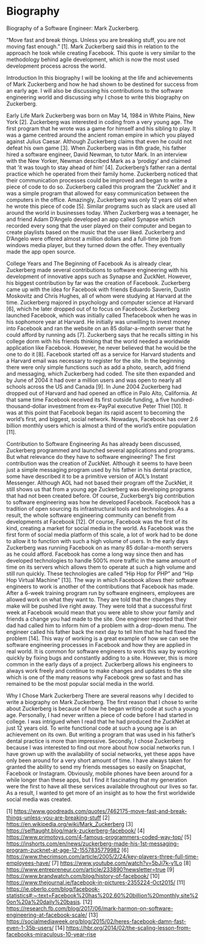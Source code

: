 # Biography
Biography of a Software Engineer: Mark Zuckerberg.

“Move fast and break things. Unless you are breaking stuff, you are not moving fast enough.” [1]. Mark Zuckerberg said this in relation to the approach he took while creating Facebook. This quote is very similar to the methodology behind agile development, which is now the most used development process across the world.

Introduction
In this biography I will be looking at the life and achievements of Mark Zuckerberg and how he had shown to be destined for success from an early age. I will also be discussing his contributions to the software engineering world and discussing why I chose to write this biography on Zuckerberg.

Early Life
Mark Zuckerberg was born on May 14, 1984 in White Plains, New York [2]. Zuckerberg was interested in coding from a very young age. The first program that he wrote was a game for himself and his sibling to play. It was a game centred around the ancient roman empire in which you played against Julius Caesar. Although Zuckerberg claims that even he could not defeat his own game [3]. When Zuckerberg was in 6th grade, his father hired a software engineer, David Newman, to tutor Mark. In an interview with the New Yorker, Newman described Mark as a ‘prodigy’ and claimed that ‘it was tough to stay ahead of him’ [4]. Zuckerberg’s father ran a dental practice which he operated from their family home. Zuckerberg noticed that their communication processes could be improved and began to write a piece of code to do so. Zuckerberg called this program the ‘ZuckNet’ and it was a simple program that allowed for easy communication between the computers in the office. Amazingly, Zuckerberg was only 12 years old when he wrote this piece of code [5]. Similar programs such as slack are used all around the world in businesses today. When Zuckerberg was a teenager, he and friend Adam D’Angelo developed an app called Synapse which recorded every song that the user played on their computer and began to create playlists based on the music that the user liked. Zuckerberg and D’Angelo were offered almost a million dollars and a full-time job from windows media player, but they turned down the offer. They eventually made the app open source.

College Years and The Beginning of Facebook
As is already clear, Zuckerberg made several contributions to software engineering with his development of innovative apps such as Synapse and ZuckNet. However, his biggest contribution by far was the creation of Facebook. Zuckerberg came up with the idea for Facebook with friends Eduardo Saverin, Dustin Moskovitz and Chris Hughes, all of whom were studying at Harvard at the time. Zuckerberg majored in psychology and computer science at Harvard [6], which he later dropped out of to focus on Facebook. Zuckerberg launched Facebook, which was initially called Thefacebook when he was in his sophomore year at Harvard. He initially was unwilling to invest money into Facebook and ran the website on an 85 dollar-a-month server that he could afford by running ads [7]. Zuckerberg says that he recalls sitting in his college dorm with his friends thinking that the world needed a worldwide application like Facebook. However, he never believed that he would be the one to do it [8]. Facebook started off as a service for Harvard students and a Harvard email was necessary to register for the site. In the beginning there were only simple functions such as add a photo, search, add friend and messaging, which Zuckerberg had coded. The site then expanded and by June of 2004 it had over a million users and was open to nearly all schools across the US and Canada [9]. In June 2004 Zuckerberg had dropped out of Harvard and had opened an office in Palo Alto, California. At that same time Facebook received its first outside funding, a five hundred-thousand-dollar investment from ex-PayPal executive Peter Thiel [10]. It was at this point that Facebook began its rapid ascent to becoming the world’s first, and biggest, social network. Nowadays, Facebook has over 2.6 billion monthly users which is almost a third of the world’s entire population [11]. 

Contribution to Software Engineering
As has already been discussed, Zuckerberg programmed and launched several applications and programs. But what relevance do they have to software engineering? The first contribution was the creation of ZuckNet. Although it seems to have been just a simple messaging program used by his father in his dental practice, some have described it to be a primitive version of AOL’s Instant Messenger. Although AOL had not based their program off the ZuckNet, it still shows us that from a young age Zuckerberg was developing programs that had not been created before. 
Of course, Zuckerberg’s big contribution to software engineering was how he developed Facebook. Facebook has a tradition of open sourcing its infrastructural tools and technologies. As a result, the whole software engineering community can benefit from developments at Facebook [12]. Of course, Facebook was the first of its kind, creating a market for social media in the world. As Facebook was the first form of social media platform of this scale, a lot of work had to be done to allow it to function with such a high volume of users. In the early days Zuckerberg was running Facebook on as many 85 dollar-a-month servers as he could afford. Facebook has come a long way since then and has developed technologies to handle 500% more traffic in the same amount of time on its servers which allows them to operate at such a high volume and still run quickly. These technologies are called “Hip Hop for PHP” and “Hip Hop Virtual Machine” [13]. 
The way in which Facebook allows their software engineers to work is another of the contributions that Facebook has made. After a 6-week training program run by software engineers, employees are allowed work on what they want to. They are told that the changes they make will be pushed live right away. They were told that a successful first week at Facebook would mean that you were able to show your family and friends a change you had made to the site. One engineer reported that their dad had called him to inform him of a problem with a drop-down menu. The engineer called his father back the next day to tell him that he had fixed the problem [14]. This way of working is a great example of how we can see the software engineering processes in Facebook and how they are applied in real world. It is common for software engineers to work this way by working quickly by fixing bugs and constantly adding to a site. However, this is more common in the early days of a project. Zuckerberg allows his engineers to always work freely and continue to make changes and updates to the site which is one of the many reasons why Facebook grew so fast and has remained to be the most popular social media in the world.

Why I Chose Mark Zuckerberg
There are several reasons why I decided to write a biography on Mark Zuckerberg. The first reason that I chose to write about Zuckerberg is because of how he began writing code at such a young age. Personally, I had never written a piece of code before I had started in college. I was intrigued when I read that he had produced the ZuckNet at just 12 years old. To write functional code at such a young age is an achievement on its own. But writing a program that was used in his father’s dental practice is more than impressive. Secondly, I chose Zuckerberg because I was interested to find out more about how social networks run. I have grown up with the availability of social networks, yet these apps have only been around for a very short amount of time. I have always taken for granted the ability to send my friends messages so easily on Snapchat, Facebook or Instagram. Obviously, mobile phones have been around for a while longer than these apps, but I find it fascinating that my generation were the first to have all these services available throughout our lives so far. As a result, I wanted to get more of an insight as to how the first worldwide social media was created. 



[1] https://www.goodreads.com/quotes/7462175-move-fast-and-break-things-unless-you-are-breaking-stuff
[2] https://en.wikipedia.org/wiki/Mark_Zuckerberg 
[3] https://selftaught.blog/mark-zuckerberg-facebook/ 
[4] https://www.primotoys.com/4-famous-programmers-coded-way-top/ 
[5] https://inshorts.com/en/news/zuckerberg-made-his-1st-messaging-program-zucknet-at-age-12-1557835779982 
[6] https://www.thecrimson.com/article/2005/2/24/key-players-three-full-time-employees-have/ 
[7] https://www.youtube.com/watch?v=5bJi7k-y1Lo 
[8] https://www.entrepreneur.com/article/233890?newsletter=true 
[9] https://www.brandwatch.com/blog/history-of-facebook/ 
[10] https://www.thejournal.ie/facebook-in-pictures-2355224-Oct2015/ 
[11] https://ie.oberlo.com/blog/facebook-statistics#:~:text=Facebook%20has%202.60%20billion%20monthly,site%20on%20a%20daily%20basis. 
[12] https://research.fb.com/blog/2017/06/mark-harmon-on-software-engineering-at-facebook-scale/ 
[13] https://socialmediaweek.org/blog/2015/02/heres-facebook-damn-fast-even-1-35b-users/ 
[14] https://hbr.org/2014/02/the-scaling-lesson-from-facebooks-miraculous-10-year-rise 
